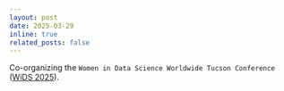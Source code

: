 ```yaml
---
layout: post
date: 2025-03-29 
inline: true
related_posts: false
---
```


Co-organizing the `Women in Data Science Worldwide Tucson Conference` ([WiDS 2025](https://wids-tucson.github.io/organizers.html)).
